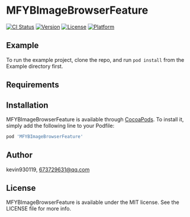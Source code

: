 # MFYBImageBrowserFeature

[![CI Status](https://img.shields.io/travis/kevin930119/MFYBImageBrowserFeature.svg?style=flat)](https://travis-ci.org/kevin930119/MFYBImageBrowserFeature)
[![Version](https://img.shields.io/cocoapods/v/MFYBImageBrowserFeature.svg?style=flat)](https://cocoapods.org/pods/MFYBImageBrowserFeature)
[![License](https://img.shields.io/cocoapods/l/MFYBImageBrowserFeature.svg?style=flat)](https://cocoapods.org/pods/MFYBImageBrowserFeature)
[![Platform](https://img.shields.io/cocoapods/p/MFYBImageBrowserFeature.svg?style=flat)](https://cocoapods.org/pods/MFYBImageBrowserFeature)

## Example

To run the example project, clone the repo, and run `pod install` from the Example directory first.

## Requirements

## Installation

MFYBImageBrowserFeature is available through [CocoaPods](https://cocoapods.org). To install
it, simply add the following line to your Podfile:

```ruby
pod 'MFYBImageBrowserFeature'
```

## Author

kevin930119, 673729631@qq.com

## License

MFYBImageBrowserFeature is available under the MIT license. See the LICENSE file for more info.
